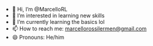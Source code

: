 - 👋 Hi, I’m @MarcelloRL
- 👀 I’m interested in learning new skills
- 🌱 I’m currently learning the basics lol
- 📫 How to reach me: marcellorossilermen@gmail.com
- 😄 Pronouns: He/him


<!---
MarcelloRL/MarcelloRL is a ✨ special ✨ repository because its `README.md` (this file) appears on your GitHub profile.
You can click the Preview link to take a look at your changes.
--->

